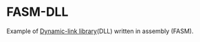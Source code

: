 # FASM-DLL
Example of [Dynamic-link library](https://en.wikipedia.org/wiki/Dynamic-link_library)(DLL) written in assembly (FASM).